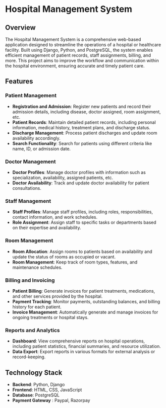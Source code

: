 # Hospital Management System

## Overview

The Hospital Management System is a comprehensive web-based application designed to streamline the operations of a hospital or healthcare facility. Built using Django, Python, and PostgreSQL, the system enables efficient management of patient records, staff assignments, billing, and more. This project aims to improve the workflow and communication within the hospital environment, ensuring accurate and timely patient care.

## Features

### Patient Management
- **Registration and Admission**: Register new patients and record their admission details, including disease, doctor assigned, room assignment, etc.
- **Patient Records**: Maintain detailed patient records, including personal information, medical history, treatment plans, and discharge status.
- **Discharge Management**: Process patient discharges and update room availability accordingly.
- **Search Functionality**: Search for patients using different criteria like name, ID, or admission date.

### Doctor Management
- **Doctor Profiles**: Manage doctor profiles with information such as specialization, availability, assigned patients, etc.
- **Doctor Availability**: Track and update doctor availability for patient consultations.

### Staff Management
- **Staff Profiles**: Manage staff profiles, including roles, responsibilities, contact information, and work schedules.
- **Role Assignment**: Assign staff to specific tasks or departments based on their expertise and availability.

### Room Management
- **Room Allocation**: Assign rooms to patients based on availability and update the status of rooms as occupied or vacant.
- **Room Management**: Keep track of room types, features, and maintenance schedules.

### Billing and Invoicing
- **Patient Billing**: Generate invoices for patient treatments, medications, and other services provided by the hospital.
- **Payment Tracking**: Monitor payments, outstanding balances, and billing history for each patient.
- **Invoice Management**: Automatically generate and manage invoices for ongoing treatments or hospital stays.

### Reports and Analytics
- **Dashboard**: View comprehensive reports on hospital operations, including patient statistics, financial summaries, and resource utilization.
- **Data Export**: Export reports in various formats for external analysis or record-keeping.

## Technology Stack

- **Backend**: Python, Django
- **Frontend**: HTML, CSS, JavaScript
- **Database**: PostgreSQL
- **Payment Gateway** : Paypal, Razorpay
